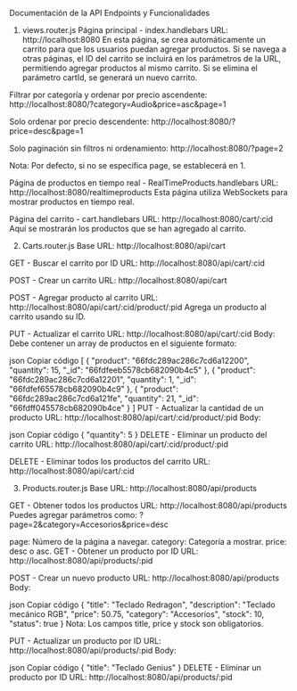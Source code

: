Documentación de la API
Endpoints y Funcionalidades

1. views.router.js
   Página principal - index.handlebars
   URL: http://localhost:8080
   En esta página, se crea automáticamente un carrito para que los usuarios puedan agregar productos. Si se navega a otras páginas, el ID del carrito se incluirá en los parámetros de la URL, permitiendo agregar productos al mismo carrito. Si se elimina el parámetro cartId, se generará un nuevo carrito.

Filtrar por categoría y ordenar por precio ascendente:
http://localhost:8080/?category=Audio&price=asc&page=1

Solo ordenar por precio descendente:
http://localhost:8080/?price=desc&page=1

Solo paginación sin filtros ni ordenamiento:
http://localhost:8080/?page=2

Nota: Por defecto, si no se especifica page, se establecerá en 1.

Página de productos en tiempo real - RealTimeProducts.handlebars
URL: http://localhost:8080/realtimeproducts
Esta página utiliza WebSockets para mostrar productos en tiempo real.

Página del carrito - cart.handlebars
URL: http://localhost:8080/cart/:cid
Aquí se mostrarán los productos que se han agregado al carrito.

2. Carts.router.js
   Base URL: http://localhost:8080/api/cart

GET - Buscar el carrito por ID
URL: http://localhost:8080/api/cart/:cid

POST - Crear un carrito
URL: http://localhost:8080/api/cart

POST - Agregar producto al carrito
URL: http://localhost:8080/api/cart/:cid/product/:pid
Agrega un producto al carrito usando su ID.

PUT - Actualizar el carrito
URL: http://localhost:8080/api/cart/:cid
Body: Debe contener un array de productos en el siguiente formato:

json
Copiar código
[
{
"product": "66fdc289ac286c7cd6a12200",
"quantity": 15,
"_id": "66fdfeeb5578cb682090b4c5"
},
{
"product": "66fdc289ac286c7cd6a12201",
"quantity": 1,
"_id": "66fdfef65578cb682090b4c9"
},
{
"product": "66fdc289ac286c7cd6a121fe",
"quantity": 21,
"_id": "66fdff045578cb682090b4ce"
}
]
PUT - Actualizar la cantidad de un producto
URL: http://localhost:8080/api/cart/:cid/product/:pid
Body:

json
Copiar código
{
"quantity": 5
}
DELETE - Eliminar un producto del carrito
URL: http://localhost:8080/api/cart/:cid/product/:pid

DELETE - Eliminar todos los productos del carrito
URL: http://localhost:8080/api/cart/:cid

3. Products.router.js
   Base URL: http://localhost:8080/api/products

GET - Obtener todos los productos
URL: http://localhost:8080/api/products
Puedes agregar parámetros como: ?page=2&category=Accesorios&price=desc

page: Número de la página a navegar.
category: Categoría a mostrar.
price: desc o asc.
GET - Obtener un producto por ID
URL: http://localhost:8080/api/products/:pid

POST - Crear un nuevo producto
URL: http://localhost:8080/api/products
Body:

json
Copiar código
{
"title": "Teclado Redragon",
"description": "Teclado mecánico RGB",
"price": 50.75,
"category": "Accesorios",
"stock": 10,
"status": true
}
Nota: Los campos title, price y stock son obligatorios.

PUT - Actualizar un producto por ID
URL: http://localhost:8080/api/products/:pid
Body:

json
Copiar código
{
"title": "Teclado Genius"
}
DELETE - Eliminar un producto por ID
URL: http://localhost:8080/api/products/:pid
